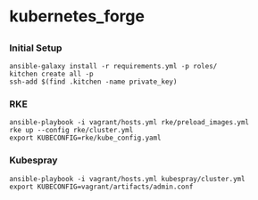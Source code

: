 # kubernetes_forge

##

### Initial Setup

    ansible-galaxy install -r requirements.yml -p roles/
    kitchen create all -p
    ssh-add $(find .kitchen -name private_key)

### RKE 

    ansible-playbook -i vagrant/hosts.yml rke/preload_images.yml
    rke up --config rke/cluster.yml
    export KUBECONFIG=rke/kube_config.yaml

### Kubespray 

    ansible-playbook -i vagrant/hosts.yml kubespray/cluster.yml
    export KUBECONFIG=vagrant/artifacts/admin.conf
